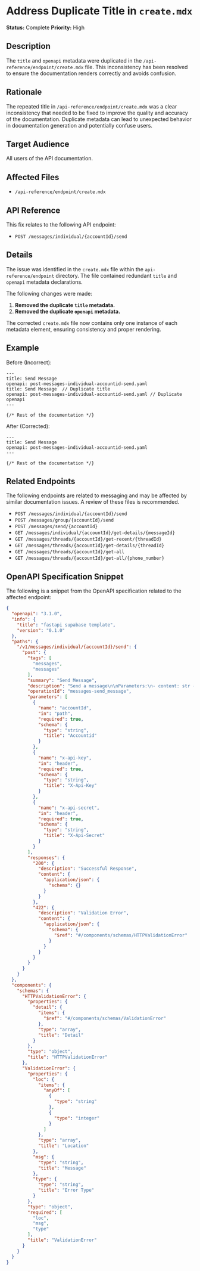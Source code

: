 
# Address Duplicate Title in `create.mdx`

**Status:** Complete
**Priority:** High

## Description

The `title` and `openapi` metadata were duplicated in the `/api-reference/endpoint/create.mdx` file. This inconsistency has been resolved to ensure the documentation renders correctly and avoids confusion.

## Rationale

The repeated title in `/api-reference/endpoint/create.mdx` was a clear inconsistency that needed to be fixed to improve the quality and accuracy of the documentation.  Duplicate metadata can lead to unexpected behavior in documentation generation and potentially confuse users.

## Target Audience

All users of the API documentation.

## Affected Files

*   `/api-reference/endpoint/create.mdx`

## API Reference

This fix relates to the following API endpoint:

*   `POST /messages/individual/{accountId}/send`

## Details

The issue was identified in the `create.mdx` file within the `api-reference/endpoint` directory. The file contained redundant `title` and `openapi` metadata declarations.

The following changes were made:

1.  **Removed the duplicate `title` metadata.**
2.  **Removed the duplicate `openapi` metadata.**

The corrected `create.mdx` file now contains only one instance of each metadata element, ensuring consistency and proper rendering.

## Example

Before (Incorrect):

```mdx
---
title: Send Message
openapi: post-messages-individual-accountid-send.yaml
title: Send Message  // Duplicate title
openapi: post-messages-individual-accountid-send.yaml // Duplicate openapi
---

{/* Rest of the documentation */}
```

After (Corrected):

```mdx
---
title: Send Message
openapi: post-messages-individual-accountid-send.yaml
---

{/* Rest of the documentation */}
```

## Related Endpoints

The following endpoints are related to messaging and may be affected by similar documentation issues.  A review of these files is recommended.

*   `POST /messages/individual/{accountId}/send`
*   `POST /messages/group/{accountId}/send`
*   `POST /messages/send/{accountId}`
*   `GET /messages/individual/{accountId}/get-details/{messageId}`
*   `GET /messages/threads/{accountId}/get-recent/{threadId}`
*   `GET /messages/threads/{accountId}/get-details/{threadId}`
*   `GET /messages/threads/{accountId}/get-all`
*   `GET /messages/threads/{accountId}/get-all/{phone_number}`

## OpenAPI Specification Snippet

The following is a snippet from the OpenAPI specification related to the affected endpoint:

```json
{
  "openapi": "3.1.0",
  "info": {
    "title": "fastapi supabase template",
    "version": "0.1.0"
  },
  "paths": {
    "/v1/messages/individual/{accountId}/send": {
      "post": {
        "tags": [
          "messages",
          "messages"
        ],
        "summary": "Send Message",
        "description": "Send a message\n\nParameters:\n- content: str - Message body text\n- attachment_uri: str - Optional file/media attachment\n- from: str - Sender phone number\n- to: str - Recipient phone number\n- service: str - whatsapp, telegram\n\nReturns:\n{\n\"to\": \"61433174782\",\n\"from\": \"61421868490\",\n\"body\": \"today was good.\",\n\"status\": \"queued\"\n}\n\nMessage sent status returns in webhook",
        "operationId": "messages-send_message",
        "parameters": [
          {
            "name": "accountId",
            "in": "path",
            "required": true,
            "schema": {
              "type": "string",
              "title": "Accountid"
            }
          },
          {
            "name": "x-api-key",
            "in": "header",
            "required": true,
            "schema": {
              "type": "string",
              "title": "X-Api-Key"
            }
          },
          {
            "name": "x-api-secret",
            "in": "header",
            "required": true,
            "schema": {
              "type": "string",
              "title": "X-Api-Secret"
            }
          }
        ],
        "responses": {
          "200": {
            "description": "Successful Response",
            "content": {
              "application/json": {
                "schema": {}
              }
            }
          },
          "422": {
            "description": "Validation Error",
            "content": {
              "application/json": {
                "schema": {
                  "$ref": "#/components/schemas/HTTPValidationError"
                }
              }
            }
          }
        }
      }
    }
  },
  "components": {
    "schemas": {
      "HTTPValidationError": {
        "properties": {
          "detail": {
            "items": {
              "$ref": "#/components/schemas/ValidationError"
            },
            "type": "array",
            "title": "Detail"
          }
        },
        "type": "object",
        "title": "HTTPValidationError"
      },
      "ValidationError": {
        "properties": {
          "loc": {
            "items": {
              "anyOf": [
                {
                  "type": "string"
                },
                {
                  "type": "integer"
                }
              ]
            },
            "type": "array",
            "title": "Location"
          },
          "msg": {
            "type": "string",
            "title": "Message"
          },
          "type": {
            "type": "string",
            "title": "Error Type"
          }
        },
        "type": "object",
        "required": [
          "loc",
          "msg",
          "type"
        ],
        "title": "ValidationError"
      }
    }
  }
}
